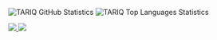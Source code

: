 ![TARIQ GitHub Statistics](https://github-readme-stats.vercel.app/api?username=1TGDev&count_private=true&show_icons=true&theme=react)
![TARIQ Top Languages Statistics](https://github-readme-stats.vercel.app/api/top-langs/?username=1TGDev&theme=react)

<a href="https://github.com/1TGDev?tab=followers">
  <img src="https://img.shields.io/github/followers/1TGDev?style=for-the-badge&logo=github">
</a>
<a href="https://github.com/1TGDev">
   <img src="https://komarev.com/ghpvc/?username=1TGDev&style=flat-square">
</a>